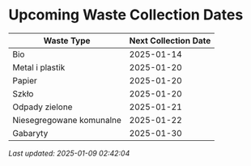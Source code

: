# Upcoming Waste Collection Dates

| Waste Type | Next Collection Date |
|------------|----------------------|
| Bio | 2025-01-14 |
| Metal i plastik | 2025-01-20 |
| Papier | 2025-01-20 |
| Szkło | 2025-01-20 |
| Odpady zielone | 2025-01-21 |
| Niesegregowane komunalne | 2025-01-22 |
| Gabaryty | 2025-01-30 |


*Last updated: 2025-01-09 02:42:04*
